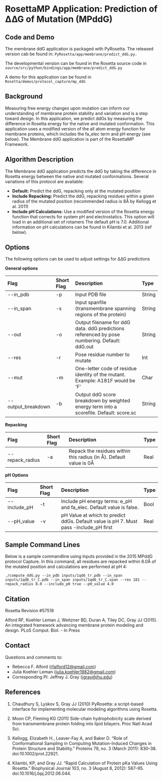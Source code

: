 # RosettaMP Application: Prediction of ∆∆G of Mutation (MPddG)

## Code and Demo
The membrane ddG application is packaged with PyRosetta. The released version cab be found in: 
`PyRosetta/app/membrane/predict_ddG.py.`

The developmental version can be found in the Rosetta source code in `source/src/python/bindings/app/membrane/predict_ddG.py`

A demo for this application can be found in `Rosetta/demos/protocol_capture/mp_ddG`

## Background
Measuring free energy changes upon mutation can inform our understanding of membrane protein stability and variation and is a step toward design. In this application, we predict ddGs by measuring the difference in Rosetta energy for the native and mutated conformation. This application uses a modified version of the all atom energy function for membrane proteins, which includes the fa_elec term and pH energy (see below). The Membrane ddG application is part of the RosettaMP Framework. 

## Algorithm Description
The Membrane ddG application predicts the ddG by taking the difference in Rosetta energy between the native and mutated conformations. Several variations of this protocol are available: 
* **Default:** Predict the ddG, repacking only at the mutated position
* **Include Repacking:** Predict the ddG, repacking residues within a given radius of the mutated position (recommended radius is 8Å by Kellogg et al. 2011)
* **Include pH Calculations:** Use a modified version of the Rosetta energy function that corrects for system pH and electrostatics. This option will load in an additional set of rotamers The default pH is 7.0. Additional information on pH calculations can be found in Kilambi et al. 2013 (ref below). 

## Options
The following options can be used to adjust settings for ∆∆G predictions

**General options**

|**Flag**|**Short Flag**|**Description**|**Type**|
|:-------|:-------|:--------------|:-------|
|--in_pdb|-p|Input PDB file|String|
|--in_span|-s|Input spanfile (transmembrane spanning regions of the protein)|String|
|--out|-o|Output filename for ddG data. ddG predictions referenced by pose numbering. Default: ddG.out|String|
|--res|-r|Pose residue number to mutate|Int|
|--mut|-m|One-letter code of residue identity of the mutant. Example: A181F would be 'F'|Char|
|--output_breakdown|-b|Output ddG score breakdown by weighted energy term into a scorefile. Default: score.sc|String|

**Repacking**

|**Flag**|**Short Flag**|**Description**|**Type**|
|:-------|:-------|:--------------|:-------|
|--repack_radius|-a|Repack the residues within this radius (in Å). Default value is 0Å|Real|

**pH Options**

|**Flag**|**Short Flag**|**Description**|**Type**|
|:-------|:-------|:--------------|:-------|
|--include_pH|-t|Include pH energy terms: e_pH and fa_elec. Default value is false.|Bool|
|--pH_value|-v|pH Value at which to predict ddGs. Default value is pH 7. Must pass -include_pH first|Real|

## Sample Command Lines
Below is a sample commandline using inputs provided in the 2015 MPddG protocol Capture. In this command, all residues are repacked within 8.0Å of the mutated position and calculations are performed at pH 4: 

```
./compute_ddG.py --in_pdb inputs/1qd6_tr.pdb --in_span inputs/1qd6_tr_C.pdb --in_span inputs/1qd6_tr_C.span --res 181 --repack_radius 8.0 --include_pH true --pH_value 4.0 
```

## Citation
Rosetta Revision #57518

Alford RF, Koehler Leman J, Weitzner BD, Duran A, Tiley DC, Gray JJ (2015). An integrated framework advancing membrane protein modeling and design. PLoS Comput. Biol. - In Press


## Contact
Questions and comments to: 

 - Rebecca F. Alford ([rfalford12@gmail.com](rfalford12@gmail.com))
 - Julia Koehler Leman ([julia.koehler1982@gmail.com](julia.koehler1982@gmail.com))
 - Corresponding PI: Jeffrey J. Gray ([jgray@jhu.edu](jgray@jhu.edu))

## References
1. Chaudhury S, Lyskov S, Gray JJ (2010) PyRosetta: a script-based interface for implementing molecular modeling algorithms using Rosetta.

2.  Moon CP, Fleming KG (2011) Side-chain hydrophobicity scale derived from transmembrane protein folding into lipid bilayers. Proc Natl Acad Sci. 

3. Kellogg, Elizabeth H., Leaver-Fay A, and Baker D. “Role of Conformational Sampling in Computing Mutation-Induced Changes in Protein Structure and Stability.” Proteins 79, no. 3 (March 2011): 830–38. doi:10.1002/prot.22921.

4. Kilambi, KP, and Gray JJ. “Rapid Calculation of Protein pKa Values Using Rosetta.” Biophysical Journal 103, no. 3 (August 8, 2012): 587–95. doi:10.1016/j.bpj.2012.06.044.


